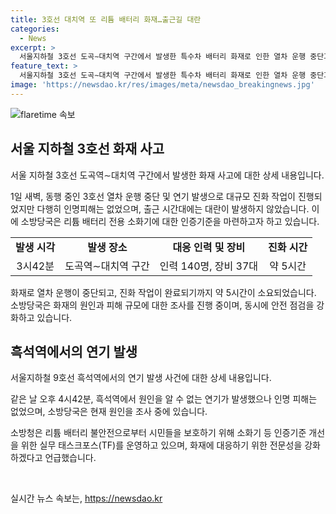 ```yaml
---
title: 3호선 대치역 또 리튬 배터리 화재…출근길 대란
categories:
  - News
excerpt: >
  서울지하철 3호선 도곡∼대치역 구간에서 발생한 특수차 배터리 화재로 인한 열차 운행 중단과 진화 과정이 5시간에 걸쳐 진행됐다. 출입금지된 화성시 리튬 배터리 공장 화재와 관련해 리튬 배터리 전용 소화기 인증기준을 마련하는 등 안전 대책이 추진 중이며, 이로 인한 인명 피해는 없었으나 시민들에게 일부 불편을 끼쳤다. 또한, 오후에는 9호선 흑석역에서도 연기 발생으로 무정차 통과하는 상황이 발생했고, 소방당국은 원인을 조사 중이다. 이에 따라 리튬 배터리 관련 안전 대책이 강화되고 있으며, 소방청은 실무 태스크포스를 운영하여 안전 대책을 마련하고 있다.
feature_text: >
  서울지하철 3호선 도곡∼대치역 구간에서 발생한 특수차 배터리 화재로 인한 열차 운행 중단과 진화 과정이 5시간에 걸쳐 진행됐다. 출입금지된 화성시 리튬 배터리 공장 화재와 관련해 리튬 배터리 전용 소화기 인증기준을 마련하는 등 안전 대책이 추진 중이며, 이로 인한 인명 피해는 없었으나 시민들에게 일부 불편을 끼쳤다. 또한, 오후에는 9호선 흑석역에서도 연기 발생으로 무정차 통과하는 상황이 발생했고, 소방당국은 원인을 조사 중이다. 이에 따라 리튬 배터리 관련 안전 대책이 강화되고 있으며, 소방청은 실무 태스크포스를 운영하여 안전 대책을 마련하고 있다.
image: 'https://newsdao.kr/res/images/meta/newsdao_breakingnews.jpg'
---
```


<p><img src="https://newsdao.kr/res/images/meta/newsdao_breakingnews.jpg" alt="flaretime 속보" /></p>

<h2 data-ke-size="size26">서울 지하철 3호선 화재 사고</h2>

<p>서울 지하철 3호선 도곡역∼대치역 구간에서 발생한 화재 사고에 대한 상세 내용입니다.</p>

<p data-ke-size="size16">1일 새벽, 동행 중인 3호선 열차 운행 중단 및 연기 발생으로 대규모 진화 작업이 진행되었지만 다행히 인명피해는 없었으며, 출근 시간대에는 대란이 발생하지 않았습니다. 이에 소방당국은 리튬 배터리 전용 소화기에 대한 인증기준을 마련하고자 하고 있습니다.</p>

<table>
  <tr>
    <td style="text-align: center; height: 17px;"><b>발생 시각</b></td>
    <td style="text-align: center; height: 17px;"><b>발생 장소</b></td>
    <td style="text-align: center; height: 17px;"><b>대응 인력 및 장비</b></td>
    <td style="text-align: center; height: 17px;"><b>진화 시간</b></td>
  </tr>
  <tr>
    <td style="text-align: center; height: 17px;">3시42분</td>
    <td style="text-align: center; height: 17px;">도곡역∼대치역 구간</td>
    <td style="text-align: center; height: 17px;">인력 140명, 장비 37대</td>
    <td style="text-align: center; height: 17px;">약 5시간</td>
  </tr>
</table>

<p data-ke-size="size16">화재로 열차 운행이 중단되고, 진화 작업이 완료되기까지 약 5시간이 소요되었습니다. 소방당국은 화재의 원인과 피해 규모에 대한 조사를 진행 중이며, 동시에 안전 점검을 강화하고 있습니다.</p>

<h2 data-ke-size="size26">흑석역에서의 연기 발생</h2>

<p>서울지하철 9호선 흑석역에서의 연기 발생 사건에 대한 상세 내용입니다.</p>

<p data-ke-size="size16">같은 날 오후 4시42분, 흑석역에서 원인을 알 수 없는 연기가 발생했으나 인명 피해는 없었으며, 소방당국은 현재 원인을 조사 중에 있습니다.</p>

<p data-ke-size="size16">소방청은 리튬 배터리 불안전으로부터 시민들을 보호하기 위해 소화기 등 인증기준 개선을 위한 실무 태스크포스(TF)를 운영하고 있으며, 화재에 대응하기 위한 전문성을 강화하겠다고 언급했습니다.</p>

<p data-ke-size="size16">&nbsp;</p>
실시간 뉴스 속보는, <a href="https://newsdao.kr" rel="dofollow">https://newsdao.kr</a>


